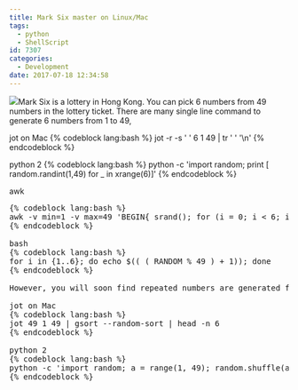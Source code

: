 ```yaml
---
title: Mark Six master on Linux/Mac
tags:
  - python
  - ShellScript
id: 7307
categories:
  - Development
date: 2017-07-18 12:34:58
---
```


![](https://neo.works/wp-content/uploads/2017/07/Mark_six_ticket_front-300x248.jpg)Mark Six is a lottery in Hong Kong. You can pick 6 numbers from 49 numbers in the lottery ticket. There are many single line command to generate 6 numbers from 1 to 49,

jot on Mac
{% codeblock lang:bash %}
jot -r -s ' ' 6 1 49 | tr ' ' '\n'
{% endcodeblock %}
</pre>

python 2
{% codeblock lang:bash %}
python -c 'import random; print [ random.randint(1,49) for _ in xrange(6)]'
{% endcodeblock %}

awk
<pre>
{% codeblock lang:bash %}
awk -v min=1 -v max=49 'BEGIN{ srand(); for (i = 0; i < 6; i++)  print int(min+rand()*(max-min+1))}'
{% endcodeblock %}

bash
{% codeblock lang:bash %}
for i in {1..6}; do echo $(( ( RANDOM % 49 ) + 1)); done
{% endcodeblock %}

However, you will soon find repeated numbers are generated from the above solutions. The trick to have non-repeated generated is using random sort from an array with 49 numbers,

jot on Mac
{% codeblock lang:bash %}
jot 49 1 49 | gsort --random-sort | head -n 6
{% endcodeblock %}

python 2
{% codeblock lang:bash %}
python -c 'import random; a = range(1, 49); random.shuffle(a); print a[:6:]'
{% endcodeblock %}

